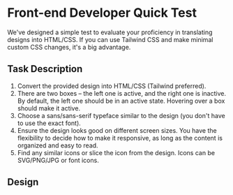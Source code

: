 # Front-end Developer Quick Test

We've designed a simple test to evaluate your proficiency in translating designs into HTML/CSS. If you can use Tailwind CSS and make minimal custom CSS changes, it's a big advantage.

## Task Description

1. Convert the provided design into HTML/CSS (Tailwind preferred).
2. There are two boxes – the left one is active, and the right one is inactive. By default, the left one should be in an active state. Hovering over a box should make it active.
3. Choose a sans/sans-serif typeface similar to the design (you don't have to use the exact font).
4. Ensure the design looks good on different screen sizes. You have the flexibility to decide how to make it responsive, as long as the content is organized and easy to read.
5. Find any similar icons or slice the icon from the design. Icons can be SVG/PNG/JPG or font icons.

## Design